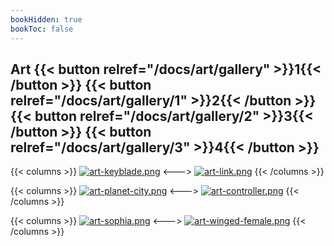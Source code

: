 ```yaml
---
bookHidden: true
bookToc: false
---
```

## Art {{< button relref="/docs/art/gallery" >}}1{{< /button >}} {{< button relref="/docs/art/gallery/1" >}}2{{< /button >}} {{< button relref="/docs/art/gallery/2" >}}3{{< /button >}} {{< button relref="/docs/art/gallery/3" >}}4{{< /button >}}

{{< columns >}}
[![art-keyblade.png](https://i.postimg.cc/mLW68wfC/art-keyblade.png)](/keyblade/)
<--->
[![art-link.png](https://i.postimg.cc/mTqnF4md/art-link.png)](/scythe/)
{{< /columns >}}

{{< columns >}}
[![art-planet-city.png](https://i.postimg.cc/q41S4yyH/art-planet-city.png)](/blood_moon/)
<--->
[![art-controller.png](https://i.postimg.cc/XVCzfPhn/art-controller.png)](/controller/)
{{< /columns >}}

{{< columns >}}
[![art-sophia.png](https://i.postimg.cc/6WVbSvtS/art-sophia.png)](/sophia/)
<--->
[![art-winged-female.png](https://i.postimg.cc/nnM5zrGj/art-winged-female.png)](/winged_female/)
{{< /columns >}}
